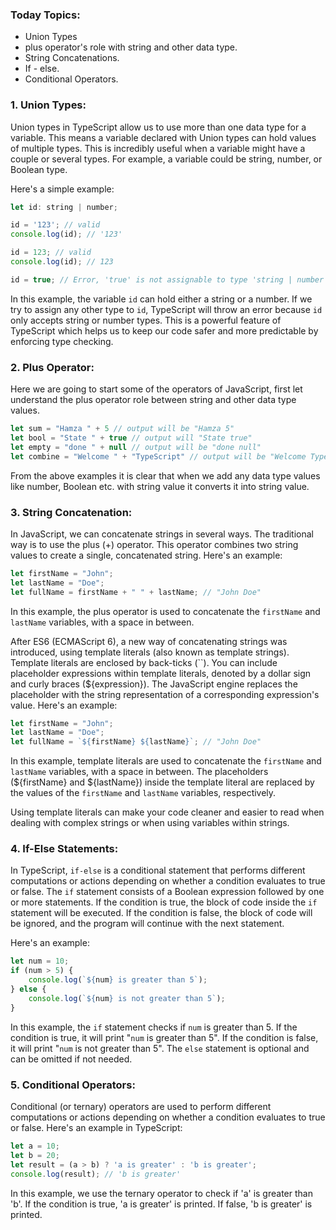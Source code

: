 ### Today Topics:

- Union Types
- plus operator's role with string and other data type.
- String Concatenations.
- If - else.
- Conditional Operators.

### 1. Union Types:

Union types in TypeScript allow us to use more than one data type for a variable. This means a variable declared with Union types can hold values of multiple types. This is incredibly useful when a variable might have a couple or several types. For example, a variable could be string, number, or Boolean type.

Here's a simple example:

```jsx
let id: string | number;

id = '123'; // valid
console.log(id); // '123'

id = 123; // valid
console.log(id); // 123

id = true; // Error, 'true' is not assignable to type 'string | number'

```

In this example, the variable `id` can hold either a string or a number. If we try to assign any other type to `id`, TypeScript will throw an error because `id` only accepts string or number types. This is a powerful feature of TypeScript which helps us to keep our code safer and more predictable by enforcing type checking.

### 2. Plus Operator:

Here we are going to start some of the operators of JavaScript, first let understand the plus operator role between string and other data type values.

```jsx
let sum = "Hamza " + 5 // output will be "Hamza 5"
let bool = "State " + true // output will "State true"
let empty = "done " + null // output will be "done null" 
let combine = "Welcome " + "TypeScript" // output will be "Welcome TypeScript"
```

From the above examples it is clear that when we add any data type values like number, Boolean etc. with string value it converts it into string value.

### 3. String Concatenation:

In JavaScript, we can concatenate strings in several ways. The traditional way is to use the plus (+) operator. This operator combines two string values to create a single, concatenated string. Here's an example:

```jsx
let firstName = "John";
let lastName = "Doe";
let fullName = firstName + " " + lastName; // "John Doe"

```

In this example, the plus operator is used to concatenate the `firstName` and `lastName` variables, with a space in between.

After ES6 (ECMAScript 6), a new way of concatenating strings was introduced, using template literals (also known as template strings). Template literals are enclosed by back-ticks (``). You can include placeholder expressions within template literals, denoted by a dollar sign and curly braces (${expression}). The JavaScript engine replaces the placeholder with the string representation of a corresponding expression's value. Here's an example:

```jsx
let firstName = "John";
let lastName = "Doe";
let fullName = `${firstName} ${lastName}`; // "John Doe"

```

In this example, template literals are used to concatenate the `firstName` and `lastName` variables, with a space in between. The placeholders (${firstName} and ${lastName}) inside the template literal are replaced by the values of the `firstName` and `lastName` variables, respectively.

Using template literals can make your code cleaner and easier to read when dealing with complex strings or when using variables within strings.

### 4. If-Else Statements:

In TypeScript, `if-else` is a conditional statement that performs different computations or actions depending on whether a condition evaluates to true or false. The `if` statement consists of a Boolean expression followed by one or more statements. If the condition is true, the block of code inside the `if` statement will be executed. If the condition is false, the block of code will be ignored, and the program will continue with the next statement.

Here's an example:

```jsx
let num = 10;
if (num > 5) {
    console.log(`${num} is greater than 5`);
} else {
    console.log(`${num} is not greater than 5`);
}

```

In this example, the `if` statement checks if `num` is greater than 5. If the condition is true, it will print "`num` is greater than 5". If the condition is false, it will print "`num` is not greater than 5". The `else` statement is optional and can be omitted if not needed.

### 5. Conditional Operators:

Conditional (or ternary) operators are used to perform different computations or actions depending on whether a condition evaluates to true or false. Here's an example in TypeScript:

```jsx
let a = 10;
let b = 20;
let result = (a > b) ? 'a is greater' : 'b is greater';
console.log(result); // 'b is greater'

```

In this example, we use the ternary operator to check if 'a' is greater than 'b'. If the condition is true, 'a is greater' is printed. If false, 'b is greater' is printed.

